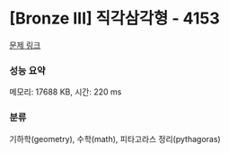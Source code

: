 # [Bronze III] 직각삼각형 - 4153 

[문제 링크](https://www.acmicpc.net/problem/4153) 

### 성능 요약

메모리: 17688 KB, 시간: 220 ms

### 분류

기하학(geometry), 수학(math), 피타고라스 정리(pythagoras)

